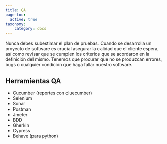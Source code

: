 ```yaml
---
title: QA
page-toc:
  active: true
taxonomy:
    category: docs
---
```


Nunca debes subestimar el plan de pruebas. Cuando se desarrolla un proyecto de software es crucial asegurar la calidad que el cliente espera, así como revisar que se cumplen los criterios que se acordaron en la definición del mismo. Tenemos que procurar que no se produzcan errores, bugs o cualquier condición que haga fallar nuestro software.

## Herramientas QA
- Cucumber (reportes con cluecumber)
- Selenium
- Sonar
- Postman
- Jmeter
- BDD
- Gherkin
- Cypress
- Behave (para python)

